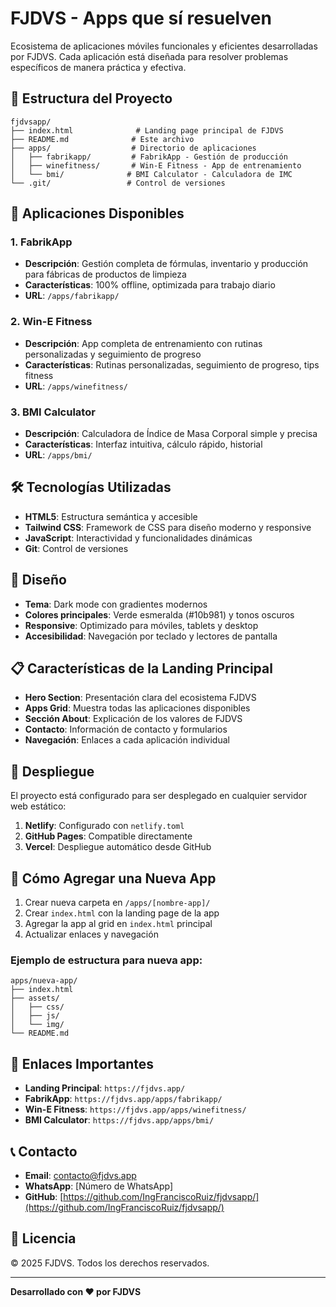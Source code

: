 # FJDVS - Apps que sí resuelven

Ecosistema de aplicaciones móviles funcionales y eficientes desarrolladas por FJDVS. Cada aplicación está diseñada para resolver problemas específicos de manera práctica y efectiva.

## 🚀 Estructura del Proyecto

```
fjdvsapp/
├── index.html              # Landing page principal de FJDVS
├── README.md              # Este archivo
├── apps/                  # Directorio de aplicaciones
│   ├── fabrikapp/         # FabrikApp - Gestión de producción
│   ├── winefitness/       # Win-E Fitness - App de entrenamiento
│   └── bmi/              # BMI Calculator - Calculadora de IMC
└── .git/                 # Control de versiones
```

## 📱 Aplicaciones Disponibles

### 1. FabrikApp
- **Descripción**: Gestión completa de fórmulas, inventario y producción para fábricas de productos de limpieza
- **Características**: 100% offline, optimizada para trabajo diario
- **URL**: `/apps/fabrikapp/`

### 2. Win-E Fitness
- **Descripción**: App completa de entrenamiento con rutinas personalizadas y seguimiento de progreso
- **Características**: Rutinas personalizadas, seguimiento de progreso, tips fitness
- **URL**: `/apps/winefitness/`

### 3. BMI Calculator
- **Descripción**: Calculadora de Índice de Masa Corporal simple y precisa
- **Características**: Interfaz intuitiva, cálculo rápido, historial
- **URL**: `/apps/bmi/`

## 🛠️ Tecnologías Utilizadas

- **HTML5**: Estructura semántica y accesible
- **Tailwind CSS**: Framework de CSS para diseño moderno y responsive
- **JavaScript**: Interactividad y funcionalidades dinámicas
- **Git**: Control de versiones

## 🎨 Diseño

- **Tema**: Dark mode con gradientes modernos
- **Colores principales**: Verde esmeralda (#10b981) y tonos oscuros
- **Responsive**: Optimizado para móviles, tablets y desktop
- **Accesibilidad**: Navegación por teclado y lectores de pantalla

## 📋 Características de la Landing Principal

- **Hero Section**: Presentación clara del ecosistema FJDVS
- **Apps Grid**: Muestra todas las aplicaciones disponibles
- **Sección About**: Explicación de los valores de FJDVS
- **Contacto**: Información de contacto y formularios
- **Navegación**: Enlaces a cada aplicación individual

## 🚀 Despliegue

El proyecto está configurado para ser desplegado en cualquier servidor web estático:

1. **Netlify**: Configurado con `netlify.toml`
2. **GitHub Pages**: Compatible directamente
3. **Vercel**: Despliegue automático desde GitHub

## 📝 Cómo Agregar una Nueva App

1. Crear nueva carpeta en `/apps/[nombre-app]/`
2. Crear `index.html` con la landing page de la app
3. Agregar la app al grid en `index.html` principal
4. Actualizar enlaces y navegación

### Ejemplo de estructura para nueva app:

```
apps/nueva-app/
├── index.html
├── assets/
│   ├── css/
│   ├── js/
│   └── img/
└── README.md
```

## 🔗 Enlaces Importantes

- **Landing Principal**: `https://fjdvs.app/`
- **FabrikApp**: `https://fjdvs.app/apps/fabrikapp/`
- **Win-E Fitness**: `https://fjdvs.app/apps/winefitness/`
- **BMI Calculator**: `https://fjdvs.app/apps/bmi/`

## 📞 Contacto

- **Email**: contacto@fjdvs.app
- **WhatsApp**: [Número de WhatsApp]
- **GitHub**: [https://github.com/IngFranciscoRuiz/fjdvsapp/](https://github.com/IngFranciscoRuiz/fjdvsapp/)

## 📄 Licencia

© 2025 FJDVS. Todos los derechos reservados.

---

**Desarrollado con ❤️ por FJDVS**
